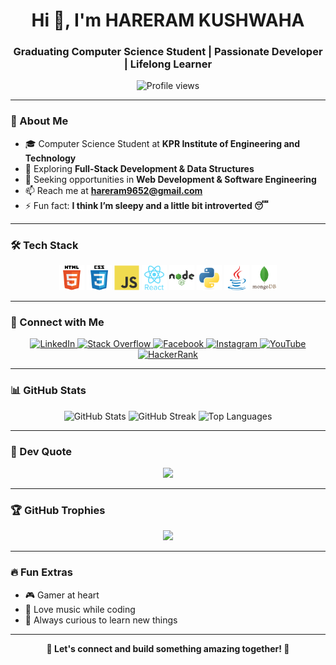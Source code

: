 <h1 align="center">Hi 👋, I'm HARERAM KUSHWAHA</h1>
<h3 align="center">Graduating Computer Science Student | Passionate Developer | Lifelong Learner</h3>

<p align="center">
  <img src="https://komarev.com/ghpvc/?username=ha-re-ram&label=Profile%20views&color=0e75b6&style=flat" alt="Profile views" />
</p>

---

### 🚀 About Me
- 🎓 Computer Science Student at **KPR Institute of Engineering and Technology**
- 🌱 Exploring **Full-Stack Development & Data Structures**
- 💼 Seeking opportunities in **Web Development & Software Engineering**
- 📫 Reach me at **hareram9652@gmail.com**
- ⚡ Fun fact: **I think I’m sleepy and a little bit introverted 😴**

---

### 🛠️ Tech Stack
<p align="center">
  <img src="https://raw.githubusercontent.com/devicons/devicon/master/icons/html5/html5-original-wordmark.svg" alt="HTML5" width="40" height="40"/> 
  <img src="https://raw.githubusercontent.com/devicons/devicon/master/icons/css3/css3-original-wordmark.svg" alt="CSS3" width="40" height="40"/>
  <img src="https://raw.githubusercontent.com/devicons/devicon/master/icons/javascript/javascript-original.svg" alt="JavaScript" width="40" height="40"/>
  <img src="https://raw.githubusercontent.com/devicons/devicon/master/icons/react/react-original-wordmark.svg" alt="React" width="40" height="40"/>
  <img src="https://raw.githubusercontent.com/devicons/devicon/master/icons/nodejs/nodejs-original-wordmark.svg" alt="Node.js" width="40" height="40"/>
  <img src="https://raw.githubusercontent.com/devicons/devicon/master/icons/python/python-original.svg" alt="Python" width="40" height="40"/>
  <img src="https://raw.githubusercontent.com/devicons/devicon/master/icons/java/java-original.svg" alt="Java" width="40" height="40"/>
  <img src="https://raw.githubusercontent.com/devicons/devicon/master/icons/mongodb/mongodb-original-wordmark.svg" alt="MongoDB" width="40" height="40"/>
</p>

---

### 🌟 Connect with Me
<p align="center">
  <a href="https://linkedin.com/in/ha-re-ram" target="blank">
    <img src="https://img.shields.io/badge/-LinkedIn-0077b5?style=for-the-badge&logo=Linkedin&logoColor=white" alt="LinkedIn" />
  </a>
  <a href="https://stackoverflow.com/users/22947450/ha-re-ram" target="blank">
    <img src="https://img.shields.io/badge/-StackOverflow-f48024?style=for-the-badge&logo=StackOverflow&logoColor=white" alt="Stack Overflow" />
  </a>
  <a href="https://fb.com/hareram.2644" target="blank">
    <img src="https://img.shields.io/badge/-Facebook-1877f2?style=for-the-badge&logo=Facebook&logoColor=white" alt="Facebook" />
  </a>
  <a href="https://instagram.com/hareram.2644" target="blank">
    <img src="https://img.shields.io/badge/-Instagram-e4405f?style=for-the-badge&logo=Instagram&logoColor=white" alt="Instagram" />
  </a>
  <a href="https://www.youtube.com/@ha-re-ram" target="blank">
    <img src="https://img.shields.io/badge/-YouTube-ff0000?style=for-the-badge&logo=YouTube&logoColor=white" alt="YouTube" />
  </a>
  <a href="https://www.hackerrank.com/ha_re_ram" target="blank">
    <img src="https://img.shields.io/badge/-HackerRank-2EC866?style=for-the-badge&logo=HackerRank&logoColor=white" alt="HackerRank" />
  </a>
</p>

---

### 📊 GitHub Stats
<p align="center">
  <img src="https://github-readme-stats.vercel.app/api?username=ha-re-ram&show_icons=true&theme=radical" alt="GitHub Stats" />
  <img src="https://github-readme-streak-stats.herokuapp.com/?user=ha-re-ram&theme=radical" alt="GitHub Streak" />
  <img src="https://github-readme-stats.vercel.app/api/top-langs?username=ha-re-ram&layout=compact&theme=radical" alt="Top Languages" />
</p>

---

### 🎯 Dev Quote
<p align="center">
  <img src="https://quotes-github-readme.vercel.app/api?type=horizontal&theme=dark" />
</p>

---

### 🏆 GitHub Trophies
<p align="center">
  <img src="https://github-profile-trophy.vercel.app/?username=ha-re-ram&theme=radical&margin-w=5" />
</p>

---

### 🔥 Fun Extras
- 🎮 Gamer at heart
- 🎵 Love music while coding
- 🚀 Always curious to learn new things

---

<p align="center"><b>🚀 Let's connect and build something amazing together! 🚀</b></p>
